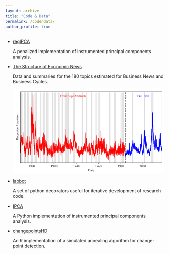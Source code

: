 ```yaml
---
layout: archive
title: "Code & Data"
permalink: /codendata/
author_profile: true
---
```


- [regIPCA](https://github.com/lbybee/regipca)

    A penalized implementation of instrumented principal components analysis.

- [The Structure of Economic News](http://structureofnews.com/)

    Data and summaries for the 180 topics estimated for Business News and Business Cycles.

    ![Recession Attention](../files/structure_att.png)

- [labbot](https://github.com/lbybee/labbot)

    A set of python decorators useful for iterative development of research code.

- [IPCA](https://github.com/bkelly-lab/ipca)

    A Python implementation of instrumented principal components analysis.

- [changepointsHD](https://cran.r-project.org/web/packages/changepointsHD/index.html)

    An R implementation of a simulated annealing algorithm for change-point detection.

